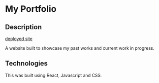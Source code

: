 # My Portfolio

## Description

[deployed site](https://samifares.com)

A website built to showcase my past works and current work in progress.

## Technologies

This was built using React, Javascript and CSS.
